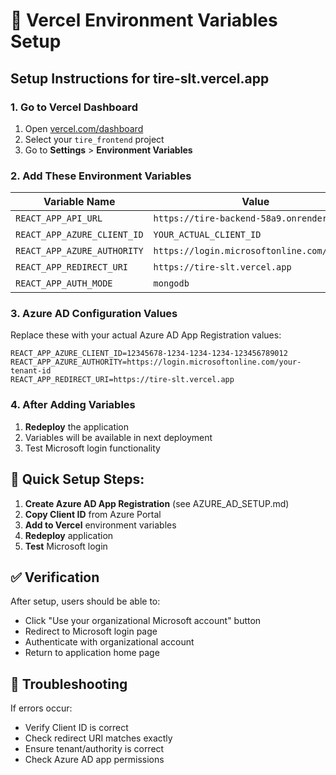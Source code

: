 # 🚀 Vercel Environment Variables Setup

## Setup Instructions for tire-slt.vercel.app

### 1. Go to Vercel Dashboard
1. Open [vercel.com/dashboard](https://vercel.com/dashboard)
2. Select your `tire_frontend` project
3. Go to **Settings** > **Environment Variables**

### 2. Add These Environment Variables

| Variable Name | Value | Environment |
|---------------|-------|-------------|
| `REACT_APP_API_URL` | `https://tire-backend-58a9.onrender.com` | Production |
| `REACT_APP_AZURE_CLIENT_ID` | `YOUR_ACTUAL_CLIENT_ID` | Production |
| `REACT_APP_AZURE_AUTHORITY` | `https://login.microsoftonline.com/common` | Production |
| `REACT_APP_REDIRECT_URI` | `https://tire-slt.vercel.app` | Production |
| `REACT_APP_AUTH_MODE` | `mongodb` | Production |

### 3. Azure AD Configuration Values

Replace these with your actual Azure AD App Registration values:

```env
REACT_APP_AZURE_CLIENT_ID=12345678-1234-1234-1234-123456789012
REACT_APP_AZURE_AUTHORITY=https://login.microsoftonline.com/your-tenant-id
REACT_APP_REDIRECT_URI=https://tire-slt.vercel.app
```

### 4. After Adding Variables
1. **Redeploy** the application
2. Variables will be available in next deployment
3. Test Microsoft login functionality

## 🔧 Quick Setup Steps:

1. **Create Azure AD App Registration** (see AZURE_AD_SETUP.md)
2. **Copy Client ID** from Azure Portal  
3. **Add to Vercel** environment variables
4. **Redeploy** application
5. **Test** Microsoft login

## ✅ Verification
After setup, users should be able to:
- Click "Use your organizational Microsoft account" button
- Redirect to Microsoft login page  
- Authenticate with organizational account
- Return to application home page

## 🚨 Troubleshooting
If errors occur:
- Verify Client ID is correct
- Check redirect URI matches exactly
- Ensure tenant/authority is correct
- Check Azure AD app permissions